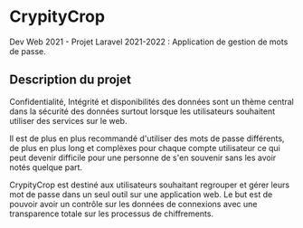 # CrypityCrop
Dev Web 2021 - Projet Laravel 2021-2022 : Application de gestion de mots de passe.


## Description du projet
Confidentialité, Intégrité et disponibilités des données sont un thème central dans la sécurité des données surtout lorsque les utilisateurs souhaitent utiliser des services sur le web. 

Il est de plus en plus recommandé d'utiliser des mots de passe différents, de plus en plus long et complèxes pour chaque compte utilisateur ce qui peut devenir difficile pour une personne de s'en souvenir sans les avoir notés quelque part.

CrypityCrop est destiné aux utilisateurs souhaitant regrouper et gérer leurs mot de passe dans un seul outil sur une application web. Le but est de pouvoir avoir un contrôle sur les données de connexions avec une transparence totale sur les processus de chiffrements. 

